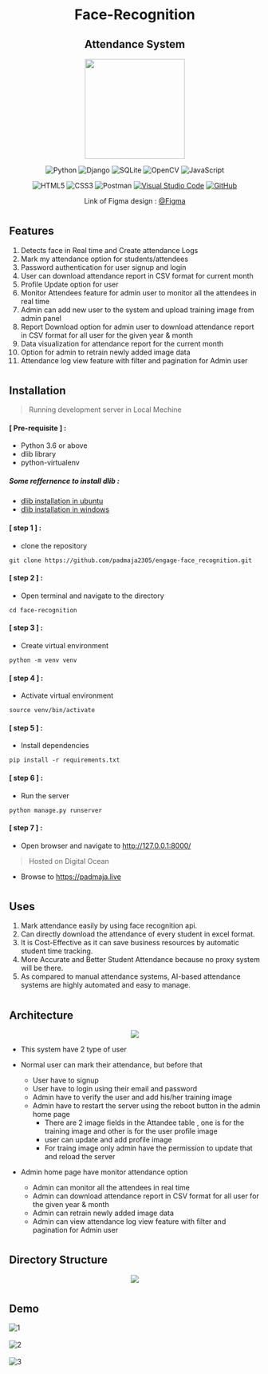 <div align="center">

# Face-Recognition
## Attendance System 
<div>
<img src="./images/screen.png" width="200px"/>
</div>

![Python](https://img.shields.io/badge/python-3670A0?style=for-the-badge&logo=python&logoColor=ffdd54)
![Django](https://img.shields.io/badge/django-%23092E20.svg?style=for-the-badge&logo=django&logoColor=white)
![SQLite](https://img.shields.io/badge/sqlite-%2307405e.svg?style=for-the-badge&logo=sqlite&logoColor=white)
![OpenCV](https://img.shields.io/badge/opencv-%23white.svg?style=for-the-badge&logo=opencv&logoColor=white)
![JavaScript](https://img.shields.io/badge/javascript-%23323330.svg?style=for-the-badge&logo=javascript&logoColor=%23F7DF1E)

![HTML5](https://img.shields.io/badge/html5-%23E34F26.svg?style=for-the-badge&logo=html5&logoColor=white)
![CSS3](https://img.shields.io/badge/css3-%231572B6.svg?style=for-the-badge&logo=css3&logoColor=white)
![Postman](https://img.shields.io/badge/Postman-FF6C37?style=for-the-badge&logo=postman&logoColor=white)
[![Visual Studio Code](https://img.shields.io/badge/--007ACC?logo=visual%20studio%20code&logoColor=ffffff)](https://code.visualstudio.com/)
[![GitHub](https://img.shields.io/badge/--181717?logo=github&logoColor=ffffff)](https://github.com/File_authentication)
<br/>


</div>


<div >
  <div align="center">Link of Figma design : 
  <a href="https://www.figma.com/file/n6zN6WsPpC3Fq7KmB8zADR/face-recognition?node-id=0%3A1"> @Figma </a> </div>
</div>

#
## Features
1) Detects face in Real time and Create attendance Logs
2) Mark my attendance option for students/attendees
3) Password authentication for user signup and login
4) User can download attendance report in CSV format for current month
5) Profile Update option for user
6) Monitor Attendees feature for admin user to monitor all the attendees in real time
7) Admin can add new user to the system and upload training image from admin panel
8) Report Download option for admin user to download attendance report in CSV format for all user for the given year & month
9) Data visualization for attendance report for the current month
10) Option for admin to retrain newly added image data
11) Attendance log view feature with filter and pagination for Admin user

#
## Installation

> Running development server in Local Mechine 
> 


#### [ Pre-requisite ] : 
- Python 3.6 or above
- dlib library
- python-virtualenv

##### Some reffernence to install dlib :
- [dlib installation in ubuntu](https://kumarvinay.com/installing-dlib-library-in-ubuntu/)
- [dlib installation in windows](https://medium.com/analytics-vidhya/how-to-install-dlib-library-for-python-in-windows-10-57348ba1117f#:~:text=First%20of%20all%2C%20you%20need%20to%20install%20CMake%20library.&text=Then%2C%20you%20can%20install%20dlib%20library%20using%20pip%20install%20.&text=After%20passing%20enter%2C%20you%20laptop,run%20the%20C%2C%20C%2B%2B%20Compiler.)

#### [ step 1 ] :
- clone the repository
``` 
git clone https://github.com/padmaja2305/engage-face_recognition.git
```
#### [ step 2 ] :
- Open terminal and navigate to the directory
```
cd face-recognition
```
#### [ step 3 ] :
- Create virtual environment
```
python -m venv venv
```

#### [ step 4 ] :
- Activate virtual environment
```
source venv/bin/activate
```
#### [ step 5 ] :
- Install dependencies
```
pip install -r requirements.txt
```
#### [ step 6 ] :
- Run the server
```
python manage.py runserver
```
#### [ step 7 ] :
- Open browser and navigate to http://127.0.0.1:8000/

> Hosted on Digital Ocean
- Browse to https://padmaja.live

#
## Uses
1) Mark attendance easily by using face recognition api.
2) Can directly download the attendance of every student in excel format.
3) It is Cost-Effective as it can save business resources by automatic student time tracking.
4) More Accurate and Better Student Attendance because no proxy system will be there.
5) As compared to manual attendance systems, AI-based attendance systems are highly automated and easy to manage.

#
## Architecture
<div align=center>
<img src="./images/Frame 4.svg" />
</div>

- This system have 2 type of user
- Normal user can mark their attendance, but before that 
  - User have to signup
  - User have to login using their email and password
  - Admin have to verify the user and add his/her training image 
  - Admin have to restart the server using the reboot button in the admin home page
    - There are 2 image fields in the Attandee table , one is for the training image and other is for the user profile image
    - user can update and add profile image 
    - For traing image only admin have the permission to update that and reload the server

- Admin home page have monitor attendance option
  - Admin can monitor all the attendees in real time
  - Admin can download attendance report in CSV format for all user for the given year & month
  - Admin can retrain newly added image data
  - Admin can view attendance log view feature with filter and pagination for Admin user


#
## Directory Structure
 <div align=center>
<img src="./images/engage.png" />
</div>



#
## Demo

![1](https://user-images.githubusercontent.com/72041195/170764279-9df8ca3e-cf08-4e2e-a608-a49f43777db9.gif)
<br>
<br>
![2](https://user-images.githubusercontent.com/72041195/170764286-00492cfa-d5b0-4205-95fb-34f00ce051fe.gif)
<br>
<br>
![3](https://user-images.githubusercontent.com/72041195/170764383-9cee34ed-75e1-410d-9af3-414ac998f5e8.gif)
